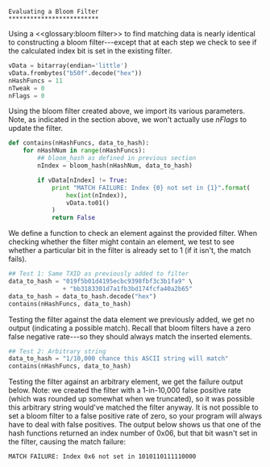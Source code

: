 ```{eval-rst}
Evaluating a Bloom Filter
*************************
```

Using a <<glossary:bloom filter>> to find matching data is nearly identical to constructing a bloom filter---except that at each step we check to see if the calculated index bit is set in the existing filter.

``` python
vData = bitarray(endian='little')
vData.frombytes("b50f".decode("hex"))
nHashFuncs = 11
nTweak = 0
nFlags = 0
```

Using the bloom filter created above, we import its various parameters. Note, as indicated in the section above, we won't actually use *nFlags* to update the filter.

``` python
def contains(nHashFuncs, data_to_hash):
    for nHashNum in range(nHashFuncs):
        ## bloom_hash as defined in previous section
        nIndex = bloom_hash(nHashNum, data_to_hash)

        if vData[nIndex] != True:
            print "MATCH FAILURE: Index {0} not set in {1}".format(
                hex(int(nIndex)),
                vData.to01()
            )
            return False
```

We define a function to check an element against the provided filter. When checking whether the filter might contain an element, we test to see whether a particular bit in the filter is already set to 1 (if it isn't, the match fails).

``` python
## Test 1: Same TXID as previously added to filter
data_to_hash = "019f5b01d4195ecbc9398fbf3c3b1fa9" \
               + "bb3183301d7a1fb3bd174fcfa40a2b65"
data_to_hash = data_to_hash.decode("hex")
contains(nHashFuncs, data_to_hash)
```

Testing the filter against the data element we previously added, we get no output (indicating a possible match).  Recall that bloom filters have a zero false negative rate---so they should always match the inserted elements.

``` python
## Test 2: Arbitrary string
data_to_hash = "1/10,000 chance this ASCII string will match"
contains(nHashFuncs, data_to_hash)
```

Testing the filter against an arbitrary element, we get the failure output below.  Note: we created the filter with a 1-in-10,000 false positive rate (which was rounded up somewhat when we truncated), so it was possible this arbitrary string would've matched the filter anyway. It is not possible to set a bloom filter to a false positive rate of zero, so your program will always have to deal with false positives. The output below shows us that one of the hash functions returned an index number of 0x06, but that bit wasn't set in the filter, causing the match failure:

``` text
MATCH FAILURE: Index 0x6 not set in 1010110111110000
```